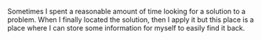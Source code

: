 Sometimes I spent a reasonable amount of time looking for a solution to a problem.
When I finally located the solution, then I apply it but this place is a place where
I can store some information for myself to easily find it back.
